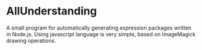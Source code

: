 # AllUnderstanding
A small program for automatically generating expression packages written in Node.js.
Using javascript language is very simple, based on ImageMagick drawing operations.
